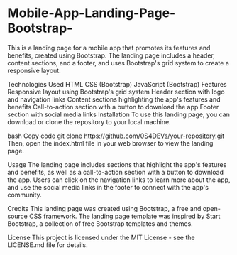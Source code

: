 # Mobile-App-Landing-Page-Bootstrap-
This is a landing page for a mobile app that promotes its features and benefits, created using Bootstrap. The landing page includes a header, content sections, and a footer, and uses Bootstrap's grid system to create a responsive layout.

Technologies Used
HTML
CSS (Bootstrap)
JavaScript (Bootstrap)
Features
Responsive layout using Bootstrap's grid system
Header section with logo and navigation links
Content sections highlighting the app's features and benefits
Call-to-action section with a button to download the app
Footer section with social media links
Installation
To use this landing page, you can download or clone the repository to your local machine.

bash
Copy code
git clone https://github.com/0S4DEVs/your-repository.git
Then, open the index.html file in your web browser to view the landing page.

Usage
The landing page includes sections that highlight the app's features and benefits, as well as a call-to-action section with a button to download the app. Users can click on the navigation links to learn more about the app, and use the social media links in the footer to connect with the app's community.

Credits
This landing page was created using Bootstrap, a free and open-source CSS framework. The landing page template was inspired by Start Bootstrap, a collection of free Bootstrap templates and themes.

License
This project is licensed under the MIT License - see the LICENSE.md file for details.
